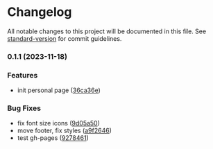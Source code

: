 # Changelog

All notable changes to this project will be documented in this file. See [standard-version](https://github.com/conventional-changelog/standard-version) for commit guidelines.

### 0.1.1 (2023-11-18)


### Features

* init personal page ([36ca36e](https://github.com/axemanofic/axemanofic.github.io/commit/36ca36ef697104607867309ea740eed73ba55525))


### Bug Fixes

* fix font size icons ([9d05a50](https://github.com/axemanofic/axemanofic.github.io/commit/9d05a50dc046fdb9ca7d95e56a3dbb745e23c4c6))
* move footer, fix styles ([a9f2646](https://github.com/axemanofic/axemanofic.github.io/commit/a9f264611951898779fae35ff7a203289830f6e5))
* test gh-pages ([9278461](https://github.com/axemanofic/axemanofic.github.io/commit/9278461edcb5477097d1c1ca4f78042ccaeb686f))
